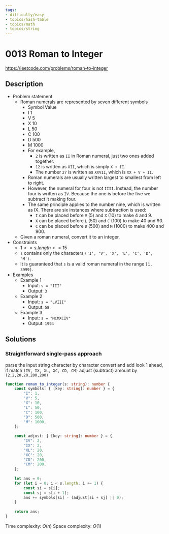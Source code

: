 ```yaml
---
tags:
- difficulty/easy
- topics/hash-table
- topics/math
- topics/string
---
```


# 0013 Roman to Integer

<https://leetcode.com/problems/roman-to-integer>

## Description

- Problem statement
    - Roman numerals are represented by seven different symbols
        - Symbol       Value
        - I             1
        - V             5
        - X             10
        - L             50
        - C             100
        - D             500
        - M             1000
        - For example,
            - `2` is written as `II` in Roman numeral, just two ones added together.
            - `12` is written as `XII`, which is simply `X + II`.
            - The number `27` is written as `XXVII`, which is `XX + V + II`.
        - Roman numerals are usually written largest to smallest from left to right.
        - However, the numeral for four is not `IIII`. Instead, the number four is written as `IV`. Because the one is before the five we subtract it making four.
        - The same principle applies to the number nine, which is written as IX. There are six instances where subtraction is used:
            - `I` can be placed before `V` (5) and `X` (10) to make 4 and 9.
            - `X` can be placed before `L` (50) and `C` (100) to make 40 and 90.
            - `C` can be placed before `D` (500) and `M` (1000) to make 400 and 900.
    - Given a roman numeral, convert it to an integer.
- Constraints
    - $1 <= s.length <= 15$
    - `s` contains only the characters `('I', 'V', 'X', 'L', 'C', 'D', 'M')`.
    - It is guaranteed that `s` is a valid roman numeral in the range `[1, 3999]`.
- Examples
    - Example 1
        - Input: `s = "III"`
        - Output: `3`
    - Example 2
        - Input: `s = "LVIII"`
        - Output: `58`
    - Example 3
        - Input: `s = "MCMXCIV"`
        - Output: `1994`

## Solutions

### Straightforward single-pass approach

parse the input string character by character
convert and add
look 1 ahead, if match `(IV, IX, XL, XC, CD, CM)`
adjust (subtract) amount by `(2,2,20,20,200,200)`

```typescript
function roman_to_integer(s: string): number {
    const symbols: { [key: string]: number } = {
        "I": 1,
        "V": 5,
        "X": 10,
        "L": 50,
        "C": 100,
        "D": 500,
        "M": 1000,
    };
    
    const adjust: { [key: string]: number } = {
        "IV": 2,
        "IX": 2,
        "XL": 20,
        "XC": 20,
        "CD": 200,
        "CM": 200,
    };
    
    let ans = 0;
    for (let i = 0; i < s.length; i += 1) {
        const si = s[i];
        const sj = s[i + 1];
        ans += symbols[si] - (adjust[si + sj] || 0);
    }
    
    return ans;
}
```

Time complexity: $O(n)$
Space complexity: $O(1)$
